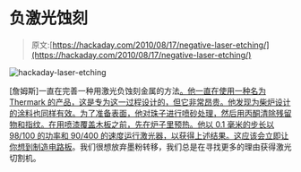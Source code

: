 # 负激光蚀刻

> 原文:[https://hackaday.com/2010/08/17/negative-laser-etching/](https://hackaday.com/2010/08/17/negative-laser-etching/)

![](../Images/0174891656ac38e394348d87c83941b2.png "hackaday-laser-etching")

[詹姆斯]一直在完善一种用激光负蚀刻金属的方法[。他一直在使用一种名为 Thermark 的产品，这是专为这一过程设计的，但它非常昂贵。他发现为柴炉设计的涂料也同样有效。为了准备表面，他对珠子进行喷砂处理，然后用丙酮清除残留物和指纹。在用喷漆覆盖木板之前，先在炉子里预热。他以 0.1 毫米的步长以 98/100 的功率和 90/400 的速度运行激光器，以获得上述结果。这应该会立即让你想到](http://www.redtorope.com/2010/08/negatively-laser-etched-metal/)[制造电路板](http://hackaday.com/2008/08/03/laser-etching-printed-circuit-boards/)。我们很想放弃墨粉转移，我们总是在寻找更多的理由获得激光切割机。